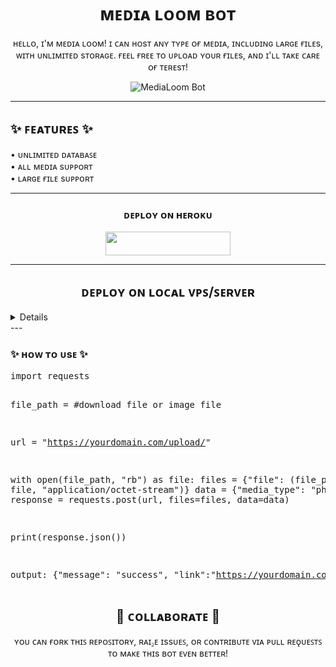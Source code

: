 <h1 align="center">ᴍᴇᴅɪᴀ ʟᴏᴏᴍ ʙᴏᴛ</h1>

<p align="center">ʜᴇʟʟᴏ, ɪ'ᴍ ᴍᴇᴅɪᴀ ʟᴏᴏᴍ! ɪ ᴄᴀɴ ʜᴏsᴛ ᴀɴʏ ᴛʏᴘᴇ ᴏғ ᴍᴇᴅɪᴀ, ɪɴᴄʟᴜᴅɪɴɢ ʟᴀʀɢᴇ ғɪʟᴇs, ᴡɪᴛʜ ᴜɴʟɪᴍɪᴛᴇᴅ sᴛᴏʀᴀɢᴇ. ғᴇᴇʟ ғʀᴇᴇ ᴛᴏ ᴜᴘʟᴏᴀᴅ ʏᴏᴜʀ ғɪʟᴇs, ᴀɴᴅ ɪ'ʟʟ ᴛᴀᴋᴇ ᴄᴀʀᴇ ᴏғ ᴛᴇʀᴇsᴛ!</p>

<p align="center">
  <img src="https://ibb.co/nNfTW0g7" alt="MediaLoom Bot" />
</p>

---

<h2>✨ ꜰᴇᴀᴛᴜʀᴇꜱ ✨</h2>

<p>
  • ᴜɴʟɪᴍɪᴛᴇᴅ ᴅᴀᴛᴀʙᴀꜱᴇ <br>
  • ᴀʟʟ ᴍᴇᴅɪᴀ sᴜᴘᴘᴏʀᴛ <br>
  • ʟᴀʀɢᴇ ғɪʟᴇ sᴜᴘᴘᴏʀᴛ <br>
</p>

---

<h3 align="center">ᴅᴇᴘʟᴏʏ ᴏɴ ʜᴇʀᴏᴋᴜ</h3>
<p align="center">
  <a href="https://dashboard.heroku.com/new?template=https://github.com/Sumit0045/MediaLoom">
    <img src="https://img.shields.io/badge/Heroku-black?style=for-the-badge&logo=heroku" width="200" height="38"/>
  </a>
</p>

---
<h2 align="center" style="cursor:pointer;" onclick="toggleVPS()">ᴅᴇᴘʟᴏʏ ᴏɴ ʟᴏᴄᴀʟ ᴠᴘꜱ/ꜱᴇʀᴠᴇʀ</h2>
<details>
<h2 align="center" style="cursor:pointer;" onclick="toggleVPS()">ᴅᴇᴘʟᴏʏ ᴏɴ ʟᴏᴄᴀʟ ᴠᴘꜱ/ꜱᴇʀᴠᴇʀ</h2>

<div id="vps-steps" style="display:none;">
  <p>𝙵𝚘𝚕𝚕𝚘𝚠 𝚝𝚑𝚎𝚜𝚎 𝚜𝚝𝚎𝚙𝚜 𝚝𝚘 𝚍𝚎𝚙𝚕𝚘𝚢 𝚝𝚑𝚎 𝚋𝚘𝚝 𝚘𝚗 𝚢𝚘𝚞𝚛 𝚜𝚎𝚛𝚟𝚎𝚛 𝚘𝚛 𝚕𝚘𝚌𝚊𝚕 𝚅𝙿𝚂:</p>

  <ol>
    <li>
      <b>ꜱᴇᴛ ᴜᴘ ᴛʜᴇ ᴄᴏɴғɪɢᴜʀᴀᴛɪᴏɴ:</b><br>
      𝙵𝚒𝚕𝚕 𝚝𝚑𝚎 <code>config.py</code> 𝚏𝚒𝚕𝚎 𝚠𝚒𝚝𝚑 𝚊𝚕𝚕 𝚝𝚑𝚎 𝚛𝚎𝚚𝚞𝚒𝚛𝚎𝚍 𝚍𝚎𝚝𝚊𝚒𝚕𝚜. 𝙴𝚗𝚜𝚞𝚛𝚎 𝚢𝚘𝚞 𝚙𝚛𝚘𝚟𝚒𝚍𝚎 𝚍𝚊𝚝𝚊𝚋𝚊𝚜𝚎 𝚄𝚁𝙻𝚂 𝚊𝚗𝚍 𝚘𝚝𝚑𝚎𝚛 𝚗𝚎𝚌𝚎𝚜𝚜𝚊𝚛𝚢 𝚌𝚛𝚎𝚍𝚎𝚗𝚝𝚒𝚊𝚕𝚜.
    </li>
    <li>
      <b>𝙲𝚕𝚘𝚗𝚎 𝚝𝚑𝚎 𝚛𝚎𝚙𝚘𝚜𝚒𝚝𝚘𝚛𝚢:</b><br>
      <pre>git clone https://github.com/Sumit0045/MediaLoom</pre>
      <pre>cd MediaLoom</pre>
    </li>
    <li>
      <b>𝙸𝚗𝚜𝚝𝚊𝚕𝚕 𝚝𝚑𝚎 𝚍𝚎𝚙𝚎𝚗𝚍𝚎𝚗𝚌𝚒𝚎𝚜:</b><br>
      <pre>pip install -r requirements.txt</pre>
    </li>
    <li>
      <b>𝚂𝚝𝚊𝚛𝚝 𝚝𝚑𝚎 𝚋𝚘𝚝:</b><br>
      <pre>python -m MediaLoom</pre>
    </li>
  </ol>
</div>
</details>
---

<h3>✨ ʜᴏᴡ ᴛᴏ ᴜsᴇ ✨</h3>
<pre>
import requests

file_path = #download file or image file 

url = "https://yourdomain.com/upload/"

with open(file_path, "rb") as file:
    files = {"file": (file_path, file, "application/octet-stream")}
    data = {"media_type": "photo"}
    response = requests.post(url, files=files, data=data)

print(response.json())

output: {"message": "success", "link":"https://yourdomain.com/file/hsfhkhskjfhskahf.jpg"}
</pre>

<h2 align="center">🤝 ᴄᴏʟʟᴀʙᴏʀᴀᴛᴇ 🤝</h2>

<p align="center">ʏᴏᴜ ᴄᴀɴ ғᴏʀᴋ ᴛʜɪꜱ ʀᴇᴘᴏꜱɪᴛᴏʀʏ, ʀᴀɪ꜇ᴇ ɪssᴜᴇꜱ, ᴏʀ ᴄᴏɴᴛʀɪʙᴜᴛᴇ ᴠɪᴀ ᴘᴜʟʟ ʀᴇǫᴜᴇꜱᴛꜱ ᴛᴏ ᴍᴀᴋᴇ ᴛʜɪs ʙᴏᴛ ᴇᴠᴇɴ ʙᴇᴛᴛᴇʀ!</p>

